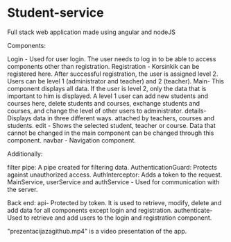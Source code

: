 # Student-service
Full stack web application made using angular and nodeJS

Components:

Login - Used for user login. The user needs to log in to be able to access components other than registration.
Registration - Korsinkik can be registered here. After successful registration, the user is assigned level 2. Users can be level 1 (administrator and teacher) and 2 (teacher).
Main- This component displays all data. If the user is level 2, only the data that is important to him is displayed. A level 1 user can add new students and courses here, delete students and courses, exchange students and courses, and change the level of other users to administrator.
details- Displays data in three different ways. attached by teachers, courses and students.
edit - Shows the selected student, teacher or course. Data that cannot be changed in the main component can be changed through this component.
navbar - Navigation component.

Additionally:

filter pipe: A pipe created for filtering data.
AuthenticationGuard: Protects against unauthorized access.
AuthInterceptor: Adds a token to the request.
MainService, userService and authService - Used for communication with the server.

Back end:
api- Protected by token. It is used to retrieve, modify, delete and add data for all components except login and registration.
authenticate- Used to retrieve and add users to the login and registration component.

"prezentacijazagithub.mp4" is a video presentation of the app.
